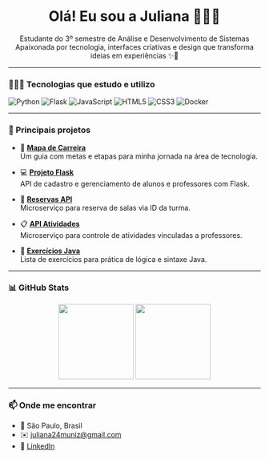 <h1 align="center">Olá! Eu sou a Juliana 👩🏻‍💻</h1>

<p align="center">
  Estudante do 3º semestre de Análise e Desenvolvimento de Sistemas<br/>
  Apaixonada por tecnologia, interfaces criativas e design que transforma ideias em experiências ✨🎨
</p>

---

### 👩🏻‍💻 Tecnologias que estudo e utilizo
![Python](https://img.shields.io/badge/-Python-3776AB?style=flat&logo=python&logoColor=white)
![Flask](https://img.shields.io/badge/-Flask-000000?style=flat&logo=flask)
![JavaScript](https://img.shields.io/badge/-JavaScript-F7DF1E?style=flat&logo=javascript&logoColor=black)
![HTML5](https://img.shields.io/badge/-HTML5-E34F26?style=flat&logo=html5&logoColor=white)
![CSS3](https://img.shields.io/badge/-CSS3-1572B6?style=flat&logo=css3)
![Docker](https://img.shields.io/badge/-Docker-2496ED?style=flat&logo=docker&logoColor=white)

---

### 📁 Principais projetos

- 🧭 **[Mapa de Carreira](https://github.com/JulianaMzz/MapaDeCarreira)**  
  Um guia com metas e etapas para minha jornada na área de tecnologia.

- 💻 **[Projeto Flask](https://github.com/JulianaMzz/projeto-flask)**  
  API de cadastro e gerenciamento de alunos e professores com Flask.

- 🏫 **[Reservas API](https://github.com/JulianaMzz/Reservas_API)**  
  Microserviço para reserva de salas via ID da turma.

- 📋 **[API Atividades](https://github.com/JulianaMzz/api-atividades)**  
  Microserviço para controle de atividades vinculadas a professores.

- 🧠 **[Exercícios Java](https://github.com/JulianaMzz/exercicio-java-01)**  
  Lista de exercícios para prática de lógica e sintaxe Java.

---

### 📊 GitHub Stats

<p align="center">
  <img height="150em" src="https://github-readme-stats.vercel.app/api?username=JulianaMzz&show_icons=true&theme=tokyonight&count_private=true" />
  <img height="150em" src="https://github-readme-stats.vercel.app/api/top-langs/?username=JulianaMzz&layout=compact&theme=tokyonight" />
</p>

---

### 📫 Onde me encontrar

- 📍 São Paulo, Brasil  
- ✉️ juliana24muniz@gmail.com  
- 💼 [LinkedIn](https://www.linkedin.com/in/julianamzz)
